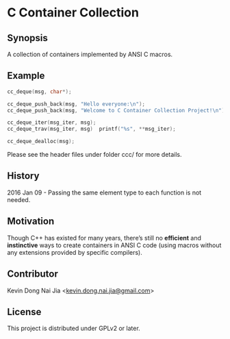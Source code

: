 # C Container Collection

## Synopsis

A collection of containers implemented by ANSI C macros.

## Example

```C
cc_deque(msg, char*);

cc_deque_push_back(msg, "Hello everyone:\n");
cc_deque_push_back(msg, "Welcome to C Container Collection Project!\n");

cc_deque_iter(msg_iter, msg);
cc_deque_trav(msg_iter, msg)  printf("%s", **msg_iter);

cc_deque_dealloc(msg);
```

Please see the header files under folder ccc/ for more details.

## History

2016 Jan 09 - Passing the same element type to each function is not needed.

## Motivation

Though C++ has existed for many years, there’s still no **efficient** and **instinctive** ways to create containers in ANSI C code (using macros without any extensions provided by specific compilers).

## Contributor

Kevin Dong Nai Jia <<kevin.dong.nai.jia@gmail.com>>

## License

This project is distributed under GPLv2 or later.
